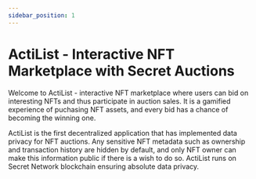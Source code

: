 ```yaml
---
sidebar_position: 1
---
```


# ActiList - Interactive NFT Marketplace with Secret Auctions

Welcome to ActiList - interactive NFT marketplace where users can bid on interesting NFTs and thus participate in auction sales. It is a gamified experience of puchasing NFT assets, and every bid has a chance of becoming the winning one.

ActiList is the first decentralized application that has implemented data privacy for NFT auctions. Any sensitive NFT metadata such as ownership and transaction history are hidden by default, and only NFT owner can make this information public if there is a wish to do so. ActiList runs on Secret Network blockchain ensuring absolute data privacy. 
